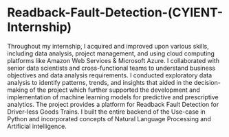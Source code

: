 # Readback-Fault-Detection-(CYIENT-Internship)

Throughout my internship, I acquired and improved upon various skills, including data analysis, project management, and using cloud computing platforms like Amazon Web Services & Microsoft Azure. I collaborated with senior data scientists and cross-functional teams to understand business objectives and data analysis requirements. I conducted exploratory data analysis to identify patterns, trends, and insights that aided in the decision-making of the project which further supported the development and implementation of machine learning models for predictive and prescriptive analytics. The project provides a platform for Readback Fault Detection for Driver-less Goods Trains. I built the entire backend of the Use-case in Python and incorporated concepts of Natural Language Processing and Artificial intelligence.
